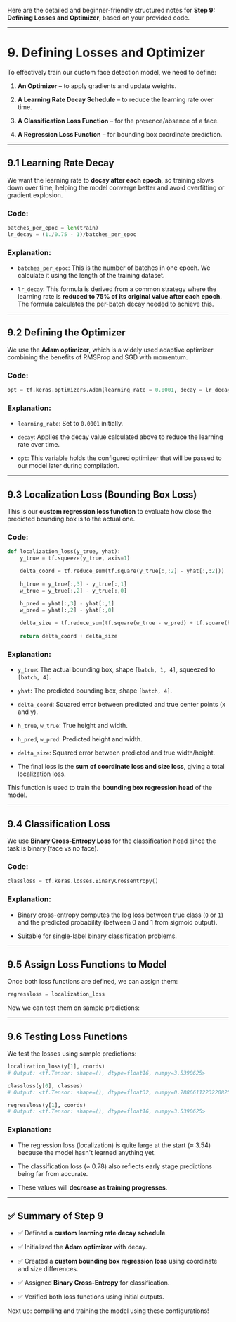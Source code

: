 Here are the detailed and beginner-friendly structured notes for **Step 9: Defining Losses and Optimizer**, based on your provided code.

---

# 9. Defining Losses and Optimizer

To effectively train our custom face detection model, we need to define:

1. **An Optimizer** – to apply gradients and update weights.
    
2. **A Learning Rate Decay Schedule** – to reduce the learning rate over time.
    
3. **A Classification Loss Function** – for the presence/absence of a face.
    
4. **A Regression Loss Function** – for bounding box coordinate prediction.
    

---

## 9.1 Learning Rate Decay

We want the learning rate to **decay after each epoch**, so training slows down over time, helping the model converge better and avoid overfitting or gradient explosion.

### Code:

```python
batches_per_epoc = len(train)
lr_decay = (1./0.75 - 1)/batches_per_epoc
```

### Explanation:

- `batches_per_epoc`: This is the number of batches in one epoch. We calculate it using the length of the training dataset.
    
- `lr_decay`: This formula is derived from a common strategy where the learning rate is **reduced to 75% of its original value after each epoch**. The formula calculates the per-batch decay needed to achieve this.
    

---

## 9.2 Defining the Optimizer

We use the **Adam optimizer**, which is a widely used adaptive optimizer combining the benefits of RMSProp and SGD with momentum.

### Code:

```python
opt = tf.keras.optimizers.Adam(learning_rate = 0.0001, decay = lr_decay)
```

### Explanation:

- `learning_rate`: Set to `0.0001` initially.
    
- `decay`: Applies the decay value calculated above to reduce the learning rate over time.
    
- `opt`: This variable holds the configured optimizer that will be passed to our model later during compilation.
    

---

## 9.3 Localization Loss (Bounding Box Loss)

This is our **custom regression loss function** to evaluate how close the predicted bounding box is to the actual one.

### Code:

```python
def localization_loss(y_true, yhat):
    y_true = tf.squeeze(y_true, axis=1)

    delta_coord = tf.reduce_sum(tf.square(y_true[:,:2] - yhat[:,:2]))
                  
    h_true = y_true[:,3] - y_true[:,1] 
    w_true = y_true[:,2] - y_true[:,0] 

    h_pred = yhat[:,3] - yhat[:,1] 
    w_pred = yhat[:,2] - yhat[:,0] 
    
    delta_size = tf.reduce_sum(tf.square(w_true - w_pred) + tf.square(h_true - h_pred))
    
    return delta_coord + delta_size
```

### Explanation:

- `y_true`: The actual bounding box, shape `[batch, 1, 4]`, squeezed to `[batch, 4]`.
    
- `yhat`: The predicted bounding box, shape `[batch, 4]`.
    
- `delta_coord`: Squared error between predicted and true center points (x and y).
    
- `h_true`, `w_true`: True height and width.
    
- `h_pred`, `w_pred`: Predicted height and width.
    
- `delta_size`: Squared error between predicted and true width/height.
    
- The final loss is the **sum of coordinate loss and size loss**, giving a total localization loss.
    

This function is used to train the **bounding box regression head** of the model.

---

## 9.4 Classification Loss

We use **Binary Cross-Entropy Loss** for the classification head since the task is binary (face vs no face).

### Code:

```python
classloss = tf.keras.losses.BinaryCrossentropy()
```

### Explanation:

- Binary cross-entropy computes the log loss between true class (`0` or `1`) and the predicted probability (between 0 and 1 from sigmoid output).
    
- Suitable for single-label binary classification problems.
    

---

## 9.5 Assign Loss Functions to Model

Once both loss functions are defined, we can assign them:

```python
regressloss = localization_loss
```

Now we can test them on sample predictions:

---

## 9.6 Testing Loss Functions

We test the losses using sample predictions:

```python
localization_loss(y[1], coords)
# Output: <tf.Tensor: shape=(), dtype=float16, numpy=3.5390625>

classloss(y[0], classes)
# Output: <tf.Tensor: shape=(), dtype=float32, numpy=0.7886611223220825>

regressloss(y[1], coords)
# Output: <tf.Tensor: shape=(), dtype=float16, numpy=3.5390625>
```

### Explanation:

- The regression loss (localization) is quite large at the start (≈ 3.54) because the model hasn't learned anything yet.
    
- The classification loss (≈ 0.78) also reflects early stage predictions being far from accurate.
    
- These values will **decrease as training progresses**.
    

---

## ✅ Summary of Step 9

- ✅ Defined a **custom learning rate decay schedule**.
    
- ✅ Initialized the **Adam optimizer** with decay.
    
- ✅ Created a **custom bounding box regression loss** using coordinate and size differences.
    
- ✅ Assigned **Binary Cross-Entropy** for classification.
    
- ✅ Verified both loss functions using initial outputs.
    

Next up: compiling and training the model using these configurations!